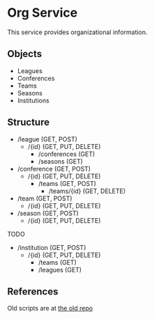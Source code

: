 Org Service
===========

This service provides organizational information.

## Objects
* Leagues
* Conferences
* Teams
* Seasons
* Institutions

## Structure
* /league (GET, POST)
  * /{id} (GET, PUT, DELETE)
    * /conferences (GET)
    * /seasons (GET)
* /conference (GET, POST)
  * /{id} (GET, PUT, DELETE)
    * /teams (GET, POST)
      * /teams/{id} (GET, DELETE)
* /team (GET, POST)
  * /{id} (GET, PUT, DELETE)
* /season (GET, POST)
  * /{id} (GET, PUT, DELETE)

TODO
* /institution (GET, POST)
  * /{id} (GET, PUT, DELETE)
    * /teams (GET)
    * /leagues (GET)

## References
Old scripts are at [the old repo](https://github.com/cohoe/OpenPuck/tree/45160b6e6987a6de2563b4bfd8b9e143553ea79c)